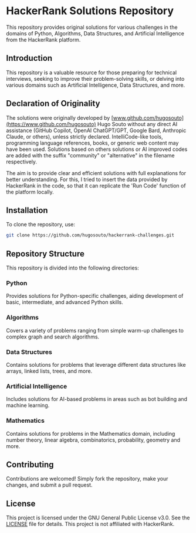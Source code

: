 # HackerRank Solutions Repository

This repository provides original solutions for various challenges in the
domains of Python, Algorithms, Data Structures, and Artificial Intelligence
from the HackerRank platform.

## Introduction

This repository is a valuable resource for those preparing for technical
interviews, seeking to improve their problem-solving skills, or delving into
various domains such as Artificial Intelligence, Data Structures, and more.

## Declaration of Originality

The solutions were originally developed by
[www.github.com/hugosouto](https://www.github.com/hugosouto)
Hugo Souto without any direct AI assistance (GitHub Copilot, OpenAI
ChatGPT/GPT, Google Bard, Anthropic Claude, or others), unless strictly
declared. IntelliCode-like tools, programming language references, books, or
generic web content may have been used. Solutions based on others solutions or
AI improved codes are added with the suffix "community" or "alternative" in the
filename respectively.

The aim is to provide clear and efficient solutions with full explanations for
better understanding. For this, I tried to insert the data provided by
HackerRank in the code, so that it can replicate the 'Run Code' function of the
platform locally.

## Installation

To clone the repository, use:

```bash
git clone https://github.com/hugosouto/hackerrank-challenges.git
```

## Repository Structure

This repository is divided into the following directories:

### Python

Provides solutions for Python-specific challenges, aiding development of
basic, intermediate, and advanced Python skills.

### Algorithms

Covers a variety of problems ranging from simple warm-up challenges to complex
graph and search algorithms.

### Data Structures

Contains solutions for problems that leverage different data structures like
arrays, linked lists, trees, and more.

### Artificial Intelligence

Includes solutions for AI-based problems in areas such as bot building and
machine learning.

### Mathematics

Contains solutions for problems in the Mathematics domain, including number
theory, linear algebra, combinatorics, probability, geometry and more.

## Contributing

Contributions are welcomed! Simply fork the repository, make your changes,
and submit a pull request.

## License

This project is licensed under the GNU General Public License v3.0. See the
[LICENSE](LICENSE) file for details. This project
is not affiliated with HackerRank.
